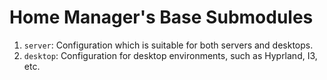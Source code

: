 # Home Manager's Base Submodules

1. `server`: Configuration which is suitable for both servers and desktops.
1. `desktop`: Configuration for desktop environments, such as Hyprland, I3, etc.

